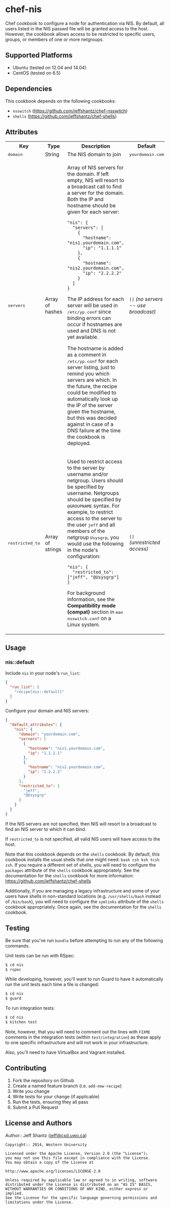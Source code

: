 # chef-nis

Chef cookbook to configure a node for authentication via NIS.  By default, all
users listed in the NIS passwd file will be granted access to the host. However,
the cookbook allows access to be restricted to specific users, groups, or
members of one or more netgroups.

## Supported Platforms

* Ubuntu (tested on 12.04 and 14.04)
* CentOS (tested on 6.5)

## Dependencies

This cookbook depends on the following cookbooks:

* `nsswitch` (https://github.com/jeffshantz/chef-nsswitch)
* `shells`   (https://github.com/jeffshantz/chef-shells)

## Attributes

<table>
  <tr>
    <th>Key</th>
    <th>Type</th>
    <th>Description</th>
    <th>Default</th>
  </tr>
  <tr>
    <td><tt>domain</tt></td>
    <td>String</td>
    <td>The NIS domain to join</td>
    <td><tt>yourdomain.com</tt></td>
  </tr>
  <tr>
    <td><tt>servers</tt></td>
    <td>Array of hashes</td>
    <td>
      <p>
        Array of NIS servers for the domain.  If left empty, NIS will resort
        to a broadcast call to find a server for the domain.  Both the IP and
        hostname should be given for each server:
      </p>
      <pre><code>"nis": {
  "servers": [
    { 
      "hostname": "nis1.yourdomain.com",
      "ip": "1.1.1.1"
    },
    {
      "hostname": "nis2.yourdomain.com",
      "ip": "2.2.2.2"
    }
  ]
}</code></pre>
      <p>
        The IP address for each server will be used in <tt>/etc/yp.conf</tt> 
        since binding errors can occur if hostnames are used and DNS is not
        yet available.
     </p>
     <p>
       The hostname is added as a comment in <tt>/etc/yp.conf</tt> for each
       server listing, just to remind you which servers are which.  In the
       future, the recipe could be modified to automatically look up the 
       IP of the server given the hostname, but this was decided against
       in case of a DNS failure at the time the cookbook is deployed.
     </p>
    </td>
    <td><tt>[]</tt> <em>(no servers -- use broadcast)</em></td>
  </tr>
  <tr>
    <td><tt>restricted_to</tt></td>
    <td>Array of strings</td>
    <td>
      <p>
        Used to restrict access to the server by username and/or netgroup.  
        Users should be specified by username.  Netgroups should be 
        specified by <tt>@GROUPNAME</tt> syntax.  For example, to restrict 
        access to the server to the user <tt>jeff</tt> and all members of the
        netgroup <tt>Usysgrp</tt>, you would use the following in the node's
        configuration:
      </p>
      <pre><code>"nis": {
  "restricted_to": ["jeff", "@Usysgrp"]
}</code></pre>
      <p>
        For background information, see the <strong>Compatibility 
        mode (compat)</strong> section in <tt>man nsswitch.conf</tt> on a Linux
        system.
      </p>
    </td>
    <td><tt>[]</tt> <em>(unrestricted access)</em></td>
  </tr>
</table>

## Usage

### nis::default

Include `nis` in your node's `run_list`:

```json
{
  "run_list": [
    "recipe[nis::default]"
  ]
}
```

Configure your domain and NIS servers:

```json
{
  "default_attributes": {
    "nis": {
      "domain": "yourdomain.com",
      "servers": [
        { 
          "hostname": "nis1.yourdomain.com",
          "ip": "1.1.1.1"
        },
        {
          "hostname": "nis2.yourdomain.com",
          "ip": "2.2.2.2"
        }
      ],
      "restricted_to": [
        "jeff",
        "@Usysgrp"
      ]
    }
  }
}
```

If the NIS servers are not specified, then NIS will resort to a broadcast to
find an NIS server to which it can bind.

If `restricted_to` is not specified, all valid NIS users will have access to the
host.

Note that this cookbook depends on the `shells` cookbook.  By default, this
cookbook installs the usual shells that one might need: `bash csh ksh tcsh zsh`.
If you require a different set of shells, you will need to configure the 
`packages` attribute of the `shells` cookbook appropriately.  See the 
documentation for the `shells` cookbook for more information:
https://github.com/jeffshantz/chef-shells

Additionally, if you are managing a legacy infrastructure and some of your users
have shells in non-standard locations (e.g. `/usr/shells/bash` instead of 
`/bin/bash`), you will need to configure the `symlinks` attribute of the 
`shells` cookbook appropriately.  Once again, see the documentation for the 
`shells` cookbook.

## Testing

Be sure that you've run `bundle` before attempting to run any of the
following commands.

Unit tests can be run with RSpec:

```bash
$ cd nis
$ rspec
```

While developing, however, you'll want to run Guard to have it
automatically run the unit tests each time a file is changed:

```bash
$ cd nis
$ guard
```

To run integration tests:

```bash
$ cd nis
$ kitchen test
```

Note, however, that you will need to comment out the lines with `FIXME` comments
in the integration tests (within `test/integration`) as these apply to one
specific infrastructure and will not work in your infrastructure.

Also, you'll need to have VirtualBox and Vagrant installed.

## Contributing

1. Fork the repository on Github
2. Create a named feature branch (i.e. `add-new-recipe`)
3. Write you change
4. Write tests for your change (if applicable)
5. Run the tests, ensuring they all pass
6. Submit a Pull Request

## License and Authors

Author:: Jeff Shantz (<jeff@csd.uwo.ca>)

```text
Copyright:: 2014, Western University

Licensed under the Apache License, Version 2.0 (the "License");
you may not use this file except in compliance with the License.
You may obtain a copy of the License at

http://www.apache.org/licenses/LICENSE-2.0

Unless required by applicable law or agreed to in writing, software
distributed under the License is distributed on an "AS IS" BASIS,
WITHOUT WARRANTIES OR CONDITIONS OF ANY KIND, either express or implied.
See the License for the specific language governing permissions and
limitations under the License.
```
